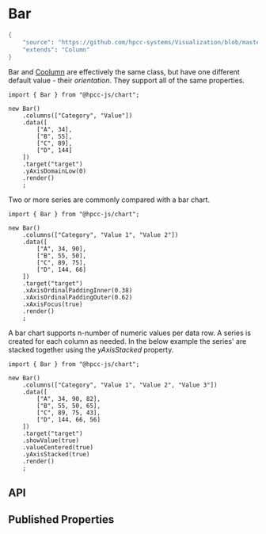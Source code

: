 # Bar

```meta
{
    "source": "https://github.com/hpcc-systems/Visualization/blob/master/packages/chart/src/Bar.ts#L3",
    "extends": "Column"
}
```

Bar and [Coolumn](#./Column.md) are effectively the same class, but have one different default value - their _orientation_. They support all of the same properties.
```sample-code
import { Bar } from "@hpcc-js/chart";

new Bar()
    .columns(["Category", "Value"])
    .data([
        ["A", 34],
        ["B", 55],
        ["C", 89],
        ["D", 144]
    ])
    .target("target")
    .yAxisDomainLow(0)
    .render()
    ;
```
Two or more series are commonly compared with a bar chart.
```sample-code
import { Bar } from "@hpcc-js/chart";

new Bar()
    .columns(["Category", "Value 1", "Value 2"])
    .data([
        ["A", 34, 90],
        ["B", 55, 50],
        ["C", 89, 75],
        ["D", 144, 66]
    ])
    .target("target")
    .xAxisOrdinalPaddingInner(0.38)
    .xAxisOrdinalPaddingOuter(0.62)
    .xAxisFocus(true)
    .render()
    ;
```
A bar chart supports n-number of numeric values per data row. A series is created for each column as needed.  In the below example the series' are stacked together using the _yAxisStacked_ property.
```sample-code
import { Bar } from "@hpcc-js/chart";

new Bar()
    .columns(["Category", "Value 1", "Value 2", "Value 3"])
    .data([
        ["A", 34, 90, 82],
        ["B", 55, 50, 65],
        ["C", 89, 75, 43],
        ["D", 144, 66, 56]
    ])
    .target("target")
    .showValue(true)
    .valueCentered(true)
    .yAxisStacked(true)
    .render()
    ;
```

## API

## Published Properties
```@hpcc-js/chart:Bar
```
